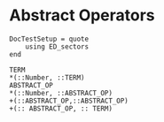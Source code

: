 # Abstract Operators

```@meta
DocTestSetup = quote
	using ED_sectors
end
```

```@docs
TERM
*(::Number, ::TERM)
ABSTRACT_OP
*(::Number, ::ABSTRACT_OP)
+(::ABSTRACT_OP,::ABSTRACT_OP)
+(:: ABSTRACT_OP, :: TERM)
```